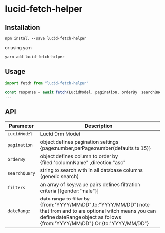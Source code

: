 # lucid-fetch-helper

## Installation

`npm install --save lucid-fetch-helper`

or using yarn

`yarn add lucid-fetch-helper`

## Usage

```javascript
import fetch from "lucid-fetch-helper"

const response = await fetch(LucidModel, pagination, orderBy, searchQuery, filters, dateRange, customColumnsSelectionList)
...
```

## API

| Parameter | Description |
|-----------|-------------|
|`LucidModel`|Lucid Orm Model|
|`pagination`|object defines pagination settings {page:number,perPage:number(defaults to 15)}|
|`orderBy`|object defines column to order by {filed:"columnName" ,direction:"asc"|"desc"}|
|`searchQuery`|string to search with in all database columns (generic search)|
|`filters`|an array of key:value pairs defines filtration criteria  [{gender:"male"}]|
|`dateRange`|date range to filter by {from:"YYYY/MM/DD",to:"YYYY/MM/DD"} note that from and to are optional witch means you can define dateRange object as follows {from:"YYYY/MM/DD"} Or {to:"YYYY/MM/DD"}

